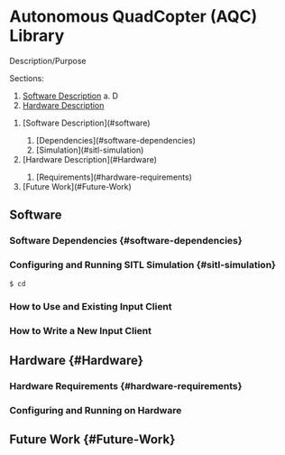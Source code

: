 # Autonomous QuadCopter (AQC) Library

Description/Purpose

Sections:
1. [Software Description](#software)
	a. D
2. [Hardware Description](#hardware)
<ol>
  <li>[Software Description](#software)</li>
    <ol>
      <li>[Dependencies](#software-dependencies)</li>
      <li>[Simulation](#sitl-simulation)</li>
    </ol>
  <li>[Hardware Description](#Hardware)</li>
    <ol>
      <li>[Requirements](#hardware-requirements)</li>
    </ol>
  <li>[Future Work](#Future-Work)</li>
</ol>

## Software

### Software Dependencies {#software-dependencies}


### Configuring and Running SITL Simulation {#sitl-simulation}

```bash
$ cd
```

### How to Use and Existing Input Client


### How to Write a New Input Client


## Hardware {#Hardware}


### Hardware Requirements {#hardware-requirements}


### Configuring and Running on Hardware 


## Future Work {#Future-Work}
